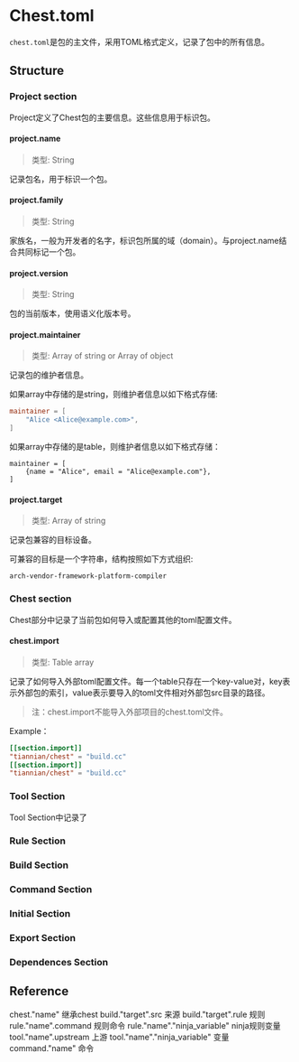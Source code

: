 # Chest.toml
`chest.toml`是包的主文件，采用TOML格式定义，记录了包中的所有信息。

## Structure 
### Project section
Project定义了Chest包的主要信息。这些信息用于标识包。
#### project.name
>  类型: String

记录包名，用于标识一个包。

#### project.family
> 类型: String

家族名，一般为开发者的名字，标识包所属的域（domain）。与project.name结合共同标记一个包。

#### project.version
> 类型: String

包的当前版本，使用语义化版本号。

#### project.maintainer
> 类型: Array of string or Array of object

记录包的维护者信息。

如果array中存储的是string，则维护者信息以如下格式存储: 

```toml
maintainer = [
    "Alice <Alice@example.com>",
]
```

如果array中存储的是table，则维护者信息以如下格式存储：

```
maintainer = [
    {name = "Alice", email = "Alice@example.com"},
]
```

#### project.target

> 类型: Array of string

记录包兼容的目标设备。

可兼容的目标是一个字符串，结构按照如下方式组织:

```
arch-vendor-framework-platform-compiler
```

### Chest section
Chest部分中记录了当前包如何导入或配置其他的toml配置文件。
#### chest.import

> 类型: Table array

记录了如何导入外部toml配置文件。每一个table只存在一个key-value对，key表示外部包的索引，value表示要导入的toml文件相对外部包src目录的路径。

> 注：chest.import不能导入外部项目的chest.toml文件。

Example：

```toml
[[section.import]]
"tiannian/chest" = "build.cc"
[[section.import]]
"tiannian/chest" = "build.cc"
```

### Tool Section

Tool Section中记录了

### Rule Section

### Build Section

### Command Section

### Initial Section

### Export Section

### Dependences Section

## Reference
chest."name" 继承chest
build."target".src 来源
build."target".rule 规则
rule."name".command 规则命令
rule."name"."ninja_variable" ninja规则变量
tool."name".upstream 上游
tool."name"."ninja_variable" 变量
command."name" 命令